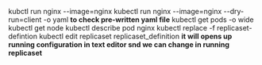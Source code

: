  kubctl run nginx --image=nginx
 kubectl run nginx --image=nginx --dry-run=client -o yaml **to check pre-written yaml file**
 kubectl get pods -o wide 
 kubectl get node
 kubectl describe pod nginx
 kubectl replace -f replicaset-defintion
 kubectl edit replicaset replicaset_definition **it will opens up running configuration in text editor snd we can change in running replicaset**